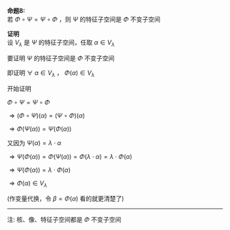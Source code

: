 **命题8:**  
若 $\Phi\circ\Psi=\Psi\circ\Phi$ ，则 $\Psi$ 的特征子空间是 $\Phi$ 不变子空间  
  
**证明**  
设 $V_{\lambda}$ 是 $\Psi$ 的特征子空间，任取 $\alpha\in V_{\lambda}$  
  
要证明 $\Psi$ 的特征子空间是 $\Phi$ 不变子空间  
  
即证明 $\forall\ \alpha\in V_{\lambda}$ ， $\Phi(\alpha)\in V_{\lambda}$  
  
  
开始证明  
  
$\Phi\circ\Psi=\Psi\circ\Phi$  
  
$\Rightarrow(\Phi\circ\Psi)(\alpha)=(\Psi\circ\Phi)(\alpha)$  
  
$\Rightarrow\Phi(\Psi(\alpha))=\Psi(\Phi(\alpha))$  
  
又因为 $\Psi(\alpha)=\lambda\cdot\alpha$  
  
$\Rightarrow\Psi(\Phi(\alpha))=\Phi(\Psi(\alpha))=\Phi(\lambda\cdot\alpha)=\lambda\cdot\Phi(\alpha)$  
  
$\Rightarrow\Psi(\Phi(\alpha))=\lambda\cdot\Phi(\alpha)$  
  
$\Rightarrow\Phi(\alpha)\in V_{\lambda}$  
  
(作变量代换，令 $\beta=\Phi(\alpha)$ 看的就更清楚了)  
  
---  
  
注: 核、像、特征子空间都是 $\Phi$ 不变子空间  
